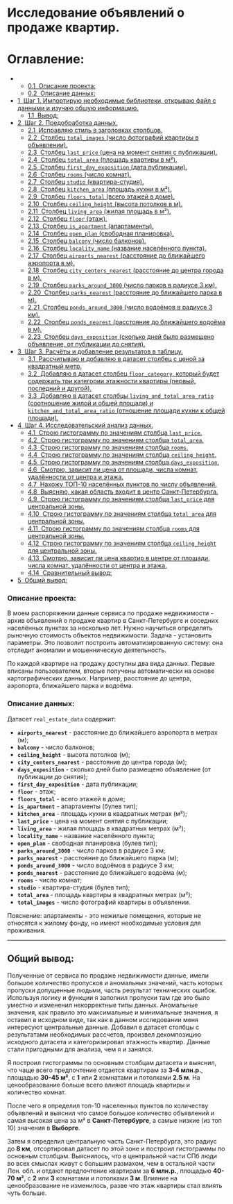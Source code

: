 # Исследование объявлений о продаже квартир.

<h1>Оглавление:<span class="tocSkip"></span></h1>
<div class="toc"><ul class="toc-item"><li><ul class="toc-item"><li><span><a href="#Описание-проекта:" data-toc-modified-id="Описание-проекта:-0.1"><span class="toc-item-num">0.1&nbsp;&nbsp;</span>Описание проекта:</a></span></li><li><span><a href="#Описание-данных:" data-toc-modified-id="Описание-данных:-0.2"><span class="toc-item-num">0.2&nbsp;&nbsp;</span>Описание данных:</a></span></li></ul></li><li><span><a href="#Шаг-1.-Импортирую-необходимые-библиотеки,-открываю-файл-с-данными-и-изучаю-общую-информацию." data-toc-modified-id="Шаг-1.-Импортирую-необходимые-библиотеки,-открываю-файл-с-данными-и-изучаю-общую-информацию.-1"><span class="toc-item-num">1&nbsp;&nbsp;</span>Шаг 1. Импортирую необходимые библиотеки, открываю файл с данными и изучаю общую информацию.</a></span><ul class="toc-item"><li><span><a href="#Вывод:" data-toc-modified-id="Вывод:-1.1"><span class="toc-item-num">1.1&nbsp;&nbsp;</span>Вывод:</a></span></li></ul></li><li><span><a href="#Шаг-2.-Предобработка-данных." data-toc-modified-id="Шаг-2.-Предобработка-данных.-2"><span class="toc-item-num">2&nbsp;&nbsp;</span>Шаг 2. Предобработка данных.</a></span><ul class="toc-item"><li><span><a href="#Исправляю-стиль-в-заголовках-столбцов." data-toc-modified-id="Исправляю-стиль-в-заголовках-столбцов.-2.1"><span class="toc-item-num">2.1&nbsp;&nbsp;</span>Исправляю стиль в заголовках столбцов.</a></span></li><li><span><a href="#Столбец-total_images-(число-фотографий-квартиры-в-объявлении)." data-toc-modified-id="Столбец-total_images-(число-фотографий-квартиры-в-объявлении).-2.2"><span class="toc-item-num">2.2&nbsp;&nbsp;</span>Столбец <code>total_images</code> (число фотографий квартиры в объявлении).</a></span></li><li><span><a href="#Столбец-last_price-(цена-на-момент-снятия-с-публикации)." data-toc-modified-id="Столбец-last_price-(цена-на-момент-снятия-с-публикации).-2.3"><span class="toc-item-num">2.3&nbsp;&nbsp;</span>Столбец <code>last_price</code> (цена на момент снятия с публикации).</a></span></li><li><span><a href="#Столбец-total_area-(площадь-квартиры-в-м²)." data-toc-modified-id="Столбец-total_area-(площадь-квартиры-в-м²).-2.4"><span class="toc-item-num">2.4&nbsp;&nbsp;</span>Столбец <code>total_area</code> (площадь квартиры в м²).</a></span></li><li><span><a href="#Столбец-first_day_exposition-(дата-публикации)." data-toc-modified-id="Столбец-first_day_exposition-(дата-публикации).-2.5"><span class="toc-item-num">2.5&nbsp;&nbsp;</span>Столбец <code>first_day_exposition</code> (дата публикации).</a></span></li><li><span><a href="#Столбец-rooms-(число-комнат)." data-toc-modified-id="Столбец-rooms-(число-комнат).-2.6"><span class="toc-item-num">2.6&nbsp;&nbsp;</span>Столбец <code>rooms</code> (число комнат).</a></span></li><li><span><a href="#Столбец-studio-(квартира-студия)." data-toc-modified-id="Столбец-studio-(квартира-студия).-2.7"><span class="toc-item-num">2.7&nbsp;&nbsp;</span>Столбец <code>studio</code> (квартира-студия).</a></span></li><li><span><a href="#Столбец-kitchen_area-(площадь-кухни-в-м²)." data-toc-modified-id="Столбец-kitchen_area-(площадь-кухни-в-м²).-2.8"><span class="toc-item-num">2.8&nbsp;&nbsp;</span>Столбец <code>kitchen_area</code> (площадь кухни в м²).</a></span></li><li><span><a href="#Столбец-floors_total-(всего-этажей-в-доме)." data-toc-modified-id="Столбец-floors_total-(всего-этажей-в-доме).-2.9"><span class="toc-item-num">2.9&nbsp;&nbsp;</span>Столбец <code>floors_total</code> (всего этажей в доме).</a></span></li><li><span><a href="#Столбец-ceiling_height-(высота-потолков-в-м)." data-toc-modified-id="Столбец-ceiling_height-(высота-потолков-в-м).-2.10"><span class="toc-item-num">2.10&nbsp;&nbsp;</span>Столбец <code>ceiling_height</code> (высота потолков в м).</a></span></li><li><span><a href="#Столбец-living_area-(жилая-площадь-в-м²)." data-toc-modified-id="Столбец-living_area-(жилая-площадь-в-м²).-2.11"><span class="toc-item-num">2.11&nbsp;&nbsp;</span>Столбец <code>living_area</code> (жилая площадь в м²).</a></span></li><li><span><a href="#Столбец-floor-(этаж)." data-toc-modified-id="Столбец-floor-(этаж).-2.12"><span class="toc-item-num">2.12&nbsp;&nbsp;</span>Столбец <code>floor</code> (этаж).</a></span></li><li><span><a href="#Столбец-is_apartment-(апартаменты)." data-toc-modified-id="Столбец-is_apartment-(апартаменты).-2.13"><span class="toc-item-num">2.13&nbsp;&nbsp;</span>Столбец <code>is_apartment</code> (апартаменты).</a></span></li><li><span><a href="#Столбец-open_plan-(свободная-планировка)." data-toc-modified-id="Столбец-open_plan-(свободная-планировка).-2.14"><span class="toc-item-num">2.14&nbsp;&nbsp;</span>Столбец <code>open_plan</code> (свободная планировка).</a></span></li><li><span><a href="#Столбец-balcony-(число-балконов)." data-toc-modified-id="Столбец-balcony-(число-балконов).-2.15"><span class="toc-item-num">2.15&nbsp;&nbsp;</span>Столбец <code>balcony</code> (число балконов).</a></span></li><li><span><a href="#Столбец-locality_name-(название-населённого-пункта)." data-toc-modified-id="Столбец-locality_name-(название-населённого-пункта).-2.16"><span class="toc-item-num">2.16&nbsp;&nbsp;</span>Столбец <code>locality_name</code> (название населённого пункта).</a></span></li><li><span><a href="#Столбец-airports_nearest-(расстояние-до-ближайшего-аэропорта-в-м)." data-toc-modified-id="Столбец-airports_nearest-(расстояние-до-ближайшего-аэропорта-в-м).-2.17"><span class="toc-item-num">2.17&nbsp;&nbsp;</span>Столбец <code>airports_nearest</code> (расстояние до ближайшего аэропорта в м).</a></span></li><li><span><a href="#Столбец-city_centers_nearest-(расстояние-до-центра-города-в-м)." data-toc-modified-id="Столбец-city_centers_nearest-(расстояние-до-центра-города-в-м).-2.18"><span class="toc-item-num">2.18&nbsp;&nbsp;</span>Столбец <code>city_centers_nearest</code> (расстояние до центра города в м).</a></span></li><li><span><a href="#Столбец-parks_around_3000-(число-парков-в-радиусе-3-км)." data-toc-modified-id="Столбец-parks_around_3000-(число-парков-в-радиусе-3-км).-2.19"><span class="toc-item-num">2.19&nbsp;&nbsp;</span>Столбец <code>parks_around_3000</code> (число парков в радиусе 3 км).</a></span></li><li><span><a href="#Столбец-parks_nearest-(расстояние-до-ближайшего-парка-в-м)." data-toc-modified-id="Столбец-parks_nearest-(расстояние-до-ближайшего-парка-в-м).-2.20"><span class="toc-item-num">2.20&nbsp;&nbsp;</span>Столбец <code>parks_nearest</code> (расстояние до ближайшего парка в м).</a></span></li><li><span><a href="#Столбец-ponds_around_3000-(число-водоёмов-в-радиусе-3-км)." data-toc-modified-id="Столбец-ponds_around_3000-(число-водоёмов-в-радиусе-3-км).-2.21"><span class="toc-item-num">2.21&nbsp;&nbsp;</span>Столбец <code>ponds_around_3000</code> (число водоёмов в радиусе 3 км).</a></span></li><li><span><a href="#Столбец-ponds_nearest-(расстояние-до-ближайшего-водоёма-в-м)." data-toc-modified-id="Столбец-ponds_nearest-(расстояние-до-ближайшего-водоёма-в-м).-2.22"><span class="toc-item-num">2.22&nbsp;&nbsp;</span>Столбец <code>ponds_nearest</code> (расстояние до ближайшего водоёма в м).</a></span></li><li><span><a href="#Столбец-days_exposition-(сколько-дней-было-размещено-объявление,-от-публикации-до-снятия)." data-toc-modified-id="Столбец-days_exposition-(сколько-дней-было-размещено-объявление,-от-публикации-до-снятия).-2.23"><span class="toc-item-num">2.23&nbsp;&nbsp;</span>Столбец <code>days_exposition</code> (сколько дней было размещено объявление, от публикации до снятия).</a></span></li></ul></li><li><span><a href="#Шаг-3.-Расчёты-и-добавление-результатов-в-таблицу." data-toc-modified-id="Шаг-3.-Расчёты-и-добавление-результатов-в-таблицу.-3"><span class="toc-item-num">3&nbsp;&nbsp;</span>Шаг 3. Расчёты и добавление результатов в таблицу.</a></span><ul class="toc-item"><li><span><a href="#Рассчитываю-и-добавляю-в-датасет-столбец-с-ценой-за-квадратный-метр." data-toc-modified-id="Рассчитываю-и-добавляю-в-датасет-столбец-с-ценой-за-квадратный-метр.-3.1"><span class="toc-item-num">3.1&nbsp;&nbsp;</span>Рассчитываю и добавляю в датасет столбец с ценой за квадратный метр.</a></span></li><li><span><a href="#Добавляю-в-датасет-столбец-floor_category,-который-будет-содержать-три-категории-этажности-квартиры-(первый,-последний-и-другой)." data-toc-modified-id="Добавляю-в-датасет-столбец-floor_category,-который-будет-содержать-три-категории-этажности-квартиры-(первый,-последний-и-другой).-3.2"><span class="toc-item-num">3.2&nbsp;&nbsp;</span>Добавляю в датасет столбец <code>floor_category</code>, который будет содержать три категории этажности квартиры (первый, последний и другой).</a></span></li><li><span><a href="#Добавляю-в-датасет-столбцы-living_and_total_area_ratio-(соотношение-жилой-и-общей-площади)-и-kitchen_and_total_area_ratio-(отношение-площади-кухни-к-общей-площади)." data-toc-modified-id="Добавляю-в-датасет-столбцы-living_and_total_area_ratio-(соотношение-жилой-и-общей-площади)-и-kitchen_and_total_area_ratio-(отношение-площади-кухни-к-общей-площади).-3.3"><span class="toc-item-num">3.3&nbsp;&nbsp;</span>Добавляю в датасет столбцы <code>living_and_total_area_ratio</code> (соотношение жилой и общей площади) и <code>kitchen_and_total_area_ratio</code> (отношение площади кухни к общей площади).</a></span></li></ul></li><li><span><a href="#Шаг-4.-Исследовательский-анализ-данных." data-toc-modified-id="Шаг-4.-Исследовательский-анализ-данных.-4"><span class="toc-item-num">4&nbsp;&nbsp;</span>Шаг 4. Исследовательский анализ данных.</a></span><ul class="toc-item"><li><span><a href="#Строю-гистограмму-по-значениям-столбца-last_price." data-toc-modified-id="Строю-гистограмму-по-значениям-столбца-last_price.-4.1"><span class="toc-item-num">4.1&nbsp;&nbsp;</span>Строю гистограмму по значениям столбца <code>last_price</code>.</a></span></li><li><span><a href="#Строю-гистограмму-по-значениям-столбца--total_area." data-toc-modified-id="Строю-гистограмму-по-значениям-столбца--total_area.-4.2"><span class="toc-item-num">4.2&nbsp;&nbsp;</span>Строю гистограмму по значениям столбца  <code>total_area</code>.</a></span></li><li><span><a href="#Строю-гистограмму-по-значениям-столбца--rooms." data-toc-modified-id="Строю-гистограмму-по-значениям-столбца--rooms.-4.3"><span class="toc-item-num">4.3&nbsp;&nbsp;</span>Строю гистограмму по значениям столбца  <code>rooms</code>.</a></span></li><li><span><a href="#Строю-гистограмму-по-значениям-столбца--ceiling_height." data-toc-modified-id="Строю-гистограмму-по-значениям-столбца--ceiling_height.-4.4"><span class="toc-item-num">4.4&nbsp;&nbsp;</span>Строю гистограмму по значениям столбца  <code>ceiling_height</code>.</a></span></li><li><span><a href="#Строю-гистограмму-по-значениям-столбца--days_exposition." data-toc-modified-id="Строю-гистограмму-по-значениям-столбца--days_exposition.-4.5"><span class="toc-item-num">4.5&nbsp;&nbsp;</span>Строю гистограмму по значениям столбца  <code>days_exposition</code>.</a></span></li><li><span><a href="#Смотрю,-зависит-ли-цена-от-площади,-числа-комнат,-удалённости-от-центра-и-этажа." data-toc-modified-id="Смотрю,-зависит-ли-цена-от-площади,-числа-комнат,-удалённости-от-центра-и-этажа.-4.6"><span class="toc-item-num">4.6&nbsp;&nbsp;</span>Смотрю, зависит ли цена от площади, числа комнат, удалённости от центра и этажа.</a></span></li><li><span><a href="#Нахожу-ТОП-10-населённых-пунктов-по-числу-объявлений." data-toc-modified-id="Нахожу-ТОП-10-населённых-пунктов-по-числу-объявлений.-4.7"><span class="toc-item-num">4.7&nbsp;&nbsp;</span>Нахожу ТОП-10 населённых пунктов по числу объявлений.</a></span></li><li><span><a href="#Выясняю,-какая-область-входит-в-центр-Санкт-Петербурга." data-toc-modified-id="Выясняю,-какая-область-входит-в-центр-Санкт-Петербурга.-4.8"><span class="toc-item-num">4.8&nbsp;&nbsp;</span>Выясняю, какая область входит в центр Санкт-Петербурга.</a></span></li><li><span><a href="#Строю-гистограмму-по-значениям-столбца-last_price-для-центральной-зоны." data-toc-modified-id="Строю-гистограмму-по-значениям-столбца-last_price-для-центральной-зоны.-4.9"><span class="toc-item-num">4.9&nbsp;&nbsp;</span>Строю гистограмму по значениям столбца <code>last_price</code> для центральной зоны.</a></span></li><li><span><a href="#Строю-гистограмму-по-значениям-столбца-total_area-для-центральной-зоны." data-toc-modified-id="Строю-гистограмму-по-значениям-столбца-total_area-для-центральной-зоны.-4.10"><span class="toc-item-num">4.10&nbsp;&nbsp;</span>Строю гистограмму по значениям столбца <code>total_area</code> для центральной зоны.</a></span></li><li><span><a href="#Строю-гистограмму-по-значениям-столбца-rooms-для-центральной-зоны." data-toc-modified-id="Строю-гистограмму-по-значениям-столбца-rooms-для-центральной-зоны.-4.11"><span class="toc-item-num">4.11&nbsp;&nbsp;</span>Строю гистограмму по значениям столбца <code>rooms</code> для центральной зоны.</a></span></li><li><span><a href="#Строю-гистограмму-по-значениям-столбца-ceiling_height-для-центральной-зоны." data-toc-modified-id="Строю-гистограмму-по-значениям-столбца-ceiling_height-для-центральной-зоны.-4.12"><span class="toc-item-num">4.12&nbsp;&nbsp;</span>Строю гистограмму по значениям столбца <code>ceiling_height</code> для центральной зоны.</a></span></li><li><span><a href="#Смотрю,-зависит-ли-цена-квартир-в-центре-от-площади,-числа-комнат,-удалённости-от-центра-и-этажа." data-toc-modified-id="Смотрю,-зависит-ли-цена-квартир-в-центре-от-площади,-числа-комнат,-удалённости-от-центра-и-этажа.-4.13"><span class="toc-item-num">4.13&nbsp;&nbsp;</span>Смотрю, зависит ли цена квартир в центре от площади, числа комнат, удалённости от центра и этажа.</a></span></li><li><span><a href="#Сравнительный-вывод:" data-toc-modified-id="Сравнительный-вывод:-4.14"><span class="toc-item-num">4.14&nbsp;&nbsp;</span>Сравнительный вывод:</a></span></li></ul></li><li><span><a href="#Общий-вывод:" data-toc-modified-id="Общий-вывод:-5"><span class="toc-item-num">5&nbsp;&nbsp;</span>Общий вывод:</a></span></li></ul></div>

### Описание проекта:
В моем распоряжении данные сервиса по продаже недвижимости - архив объявлений о продаже квартир в Санкт-Петербурге и соседних населённых пунктах за несколько лет. Нужно научиться определять рыночную стоимость объектов недвижимости. Задача - установить параметры. Это позволит построить автоматизированную систему: она отследит аномалии и мошенническую деятельность. 

По каждой квартире на продажу доступны два вида данных. Первые вписаны пользователем, вторые получены автоматически на основе картографических данных. Например, расстояние до центра, аэропорта, ближайшего парка и водоёма. 

### Описание данных:
Датасет `real_estate_data` содержит:
- **`airports_nearest`** - расстояние до ближайшего аэропорта в метрах (м);
- **`balcony`** - число балконов;
- **`ceiling_height`** - высота потолков (м);
- **`city_centers_nearest`** - расстояние до центра города (м);
- **`days_exposition`** - сколько дней было размещено объявление (от публикации до снятия);
- **`first_day_exposition`** - дата публикации;
- **`floor`** - этаж;
- **`floors_total`** - всего этажей в доме;
- **`is_apartment`** - апартаменты (булев тип);
- **`kitchen_area`** - площадь кухни в квадратных метрах (м²);
- **`last_price`** - цена на момент снятия с публикации;
- **`living_area`** - жилая площадь в квадратных метрах (м²);
- **`locality_name`** - название населённого пункта;
- **`open_plan`** - свободная планировка (булев тип);
- **`parks_around_3000`** - число парков в радиусе 3 км;
- **`parks_nearest`** - расстояние до ближайшего парка (м);
- **`ponds_around_3000`** - число водоёмов в радиусе 3 км;
- **`ponds_nearest`** - расстояние до ближайшего водоёма (м);
- **`rooms`** - число комнат;
- **`studio`** - квартира-студия (булев тип);
- **`total_area`** - площадь квартиры в квадратных метрах (м²);
- **`total_images`** - число фотографий квартиры в объявлении.

Пояснение: апартаменты - это нежилые помещения, которые не относятся к жилому фонду, но имеют необходимые условия для проживания.
***
## Общий вывод:
Полученные от сервиса по продаже недвижимости данные, имели большое количество пропусков и аномальных значений, часть которых пропуски допущенные людьми, часть результат технических ошибок. Используя логику и функции я заполнил пропуски там где это было уместно и измененил некорректные типы данных. Аномальные значения, как правило это максимальные и минимальные значения, я оставил в исходном виде, так как в данном исследовании меня интересуют центральные данные. Добавил в датасет столбцы с результатами необходимых рассчетов, произвел декомпозицию исходного датасета и категоризировал этажность квартир. Данные стали пригодными для анализа, чем я и занялся. 

Я построил гистограммы по основным столбцам датасета и выяснил, что чаще всего предпочтение отдается квартирам за **3-4 млн.р.**, площадью **30-45 м²**, с **1** или **2** комнатами и потолками **2.5 м**. На ценообразование больше всего влияют площадь квартиры и количество комнат.

После чего я определил топ-10 населенных пунктов по количеству объявлений и выяснил что самое большое количество объявлений и самая высокая цена за м² в **Санкт-Петербурге**, а самые низкие (из топ 10) значения в **Выборге**.

Затем я определил центральную часть Санкт-Петербурга, это радиус до **8 км**, отсортировал датасет по этой зоне и построил гистограммы по основным столбцам. Выяснилось, что в центральной части СПб люди во всех смыслах живут с большим размахом, чем в остальной части Лен. обл. и отдают предпочтение квартирам за **6 млн.р.**, площадью **40-70 м²**, с **2** или **3** комнатами и потолками **3 м**. Влияние на ценообразование не изменилось, разве что этаж квартиры стал влиять чуть больше.
